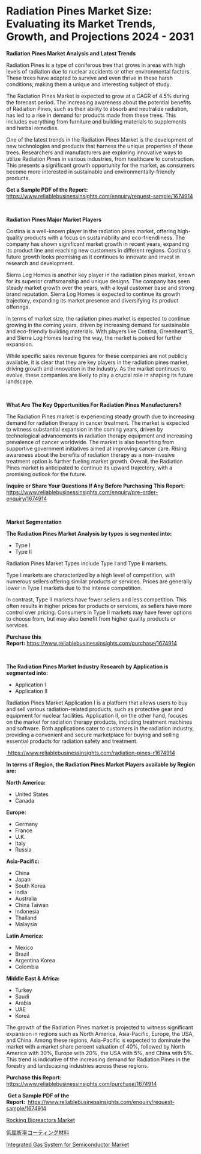 <p><h1>Radiation Pines Market Size: Evaluating its Market Trends, Growth, and Projections 2024 - 2031</h1></p><p><strong>Radiation Pines Market Analysis and Latest Trends</strong></p>
<p><p>Radiation Pines is a type of coniferous tree that grows in areas with high levels of radiation due to nuclear accidents or other environmental factors. These trees have adapted to survive and even thrive in these harsh conditions, making them a unique and interesting subject of study.</p><p>The Radiation Pines Market is expected to grow at a CAGR of 4.5% during the forecast period. The increasing awareness about the potential benefits of Radiation Pines, such as their ability to absorb and neutralize radiation, has led to a rise in demand for products made from these trees. This includes everything from furniture and building materials to supplements and herbal remedies.</p><p>One of the latest trends in the Radiation Pines Market is the development of new technologies and products that harness the unique properties of these trees. Researchers and manufacturers are exploring innovative ways to utilize Radiation Pines in various industries, from healthcare to construction. This presents a significant growth opportunity for the market, as consumers become more interested in sustainable and environmentally-friendly products.</p></p>
<p><strong>Get a Sample PDF of the Report:&nbsp;</strong> <a href="https://www.reliablebusinessinsights.com/enquiry/request-sample/1674914">https://www.reliablebusinessinsights.com/enquiry/request-sample/1674914</a></p>
<p>&nbsp;</p>
<p><strong>Radiation Pines Major Market Players</strong></p>
<p><p>Costina is a well-known player in the radiation pines market, offering high-quality products with a focus on sustainability and eco-friendliness. The company has shown significant market growth in recent years, expanding its product line and reaching new customers in different regions. Costina's future growth looks promising as it continues to innovate and invest in research and development.</p><p>Sierra Log Homes is another key player in the radiation pines market, known for its superior craftsmanship and unique designs. The company has seen steady market growth over the years, with a loyal customer base and strong brand reputation. Sierra Log Homes is expected to continue its growth trajectory, expanding its market presence and diversifying its product offerings.</p><p>In terms of market size, the radiation pines market is expected to continue growing in the coming years, driven by increasing demand for sustainable and eco-friendly building materials. With players like Costina, Greenheart’S, and Sierra Log Homes leading the way, the market is poised for further expansion.</p><p>While specific sales revenue figures for these companies are not publicly available, it is clear that they are key players in the radiation pines market, driving growth and innovation in the industry. As the market continues to evolve, these companies are likely to play a crucial role in shaping its future landscape.</p></p>
<p>&nbsp;</p>
<p><strong>What Are The Key Opportunities For Radiation Pines Manufacturers?</strong></p>
<p><p>The Radiation Pines market is experiencing steady growth due to increasing demand for radiation therapy in cancer treatment. The market is expected to witness substantial expansion in the coming years, driven by technological advancements in radiation therapy equipment and increasing prevalence of cancer worldwide. The market is also benefiting from supportive government initiatives aimed at improving cancer care. Rising awareness about the benefits of radiation therapy as a non-invasive treatment option is further fueling market growth. Overall, the Radiation Pines market is anticipated to continue its upward trajectory, with a promising outlook for the future.</p></p>
<p><strong>Inquire or Share Your Questions If Any Before Purchasing This Report:</strong> <a href="https://www.reliablebusinessinsights.com/enquiry/pre-order-enquiry/1674914">https://www.reliablebusinessinsights.com/enquiry/pre-order-enquiry/1674914</a></p>
<p>&nbsp;</p>
<p><strong>Market Segmentation</strong></p>
<p><strong>The Radiation Pines Market Analysis by types is segmented into:</strong></p>
<p><ul><li>Type I</li><li>Type II</li></ul></p>
<p><p>Radiation Pines Market Types include Type I and Type II markets. </p><p>Type I markets are characterized by a high level of competition, with numerous sellers offering similar products or services. Prices are generally lower in Type I markets due to the intense competition.</p><p>In contrast, Type II markets have fewer sellers and less competition. This often results in higher prices for products or services, as sellers have more control over pricing. Consumers in Type II markets may have fewer options to choose from, but may also benefit from higher quality products or services.</p></p>
<p><strong>Purchase this Report:&nbsp;</strong><a href="https://www.reliablebusinessinsights.com/purchase/1674914">https://www.reliablebusinessinsights.com/purchase/1674914</a></p>
<p>&nbsp;</p>
<p><strong>The Radiation Pines Market Industry Research by Application is segmented into:</strong></p>
<p><ul><li>Application I</li><li>Application II</li></ul></p>
<p><p>Radiation Pines Market Application I is a platform that allows users to buy and sell various radiation-related products, such as protective gear and equipment for nuclear facilities. Application II, on the other hand, focuses on the market for radiation therapy products, including treatment machines and software. Both applications cater to customers in the radiation industry, providing a convenient and secure marketplace for buying and selling essential products for radiation safety and treatment.</p></p>
<p><a href="https://www.reliablebusinessinsights.com/radiation-pines-r1674914">&nbsp;https://www.reliablebusinessinsights.com/radiation-pines-r1674914</a></p>
<p><strong>In terms of Region, the Radiation Pines Market Players available by Region are:</strong></p>
<p>
    <p> <strong> North America: </strong>
        <ul>
            <li>United States</li>
            <li>Canada</li>
        </ul>
        </p> 
    <p> <strong> Europe: </strong>
        <ul>
            <li>Germany</li>
            <li>France</li>
            <li>U.K.</li>
            <li>Italy</li>
            <li>Russia</li>
        </ul>
        </p> 
    <p> <strong> Asia-Pacific: </strong>
        <ul>
            <li>China</li>
            <li>Japan</li>
            <li>South Korea</li>
            <li>India</li>
            <li>Australia</li>
            <li>China Taiwan</li>
            <li>Indonesia</li>
            <li>Thailand</li>
            <li>Malaysia</li>
        </ul>
        </p> 
    <p> <strong> Latin America: </strong>
        <ul>
            <li>Mexico</li>
            <li>Brazil</li>
            <li>Argentina Korea</li>
            <li>Colombia</li>
        </ul>
        </p> 
    <p> <strong> Middle East & Africa: </strong>
        <ul>
            <li>Turkey</li>
            <li>Saudi</li>
            <li>Arabia</li>
            <li>UAE</li>
            <li>Korea</li>
        </ul>
    </p>
    </p>
<p><p>The growth of the Radiation Pines market is projected to witness significant expansion in regions such as North America, Asia-Pacific, Europe, the USA, and China. Among these regions, Asia-Pacific is expected to dominate the market with a market share percent valuation of 40%, followed by North America with 30%, Europe with 20%, the USA with 5%, and China with 5%. This trend is indicative of the increasing demand for Radiation Pines in the forestry and landscaping industries across these regions.</p></p>
<p><strong>Purchase this Report: </strong><a href="https://www.reliablebusinessinsights.com/purchase/1674914">https://www.reliablebusinessinsights.com/purchase/1674914</a></p>
<p>&nbsp;<strong>Get a Sample PDF of the Report:&nbsp;&nbsp;</strong><a href="https://www.reliablebusinessinsights.com/enquiry/request-sample/1674914">https://www.reliablebusinessinsights.com/enquiry/request-sample/1674914</a></p>
<p><strong></strong></p>
<p><p><a href="https://view.publitas.com/reportprime-1/rocking-bioreactors-industry-analysis-report-its-market-size-share-trends-by-application-region-competitive-strategies-2024-2031/">Rocking Bioreactors Market</a></p><p><a href="https://github.com/FredaJerde/Market-Research-Report-List-1/blob/main/3597184107173.md">低屈折率コーティング材料</a></p><p><a href="https://issuu.com/reportprime-2/docs/integrated-gas-system-for-semiconductor-market-siz">Integrated Gas System for Semiconductor Market</a></p></p>